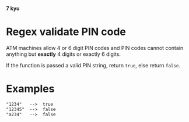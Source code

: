 **7 kyu**
# Regex validate PIN code

ATM machines allow 4 or 6 digit PIN codes and PIN codes cannot contain anything but **exactly** 4 digits or exactly 6 digits.

If the function is passed a valid PIN string, return `true`, else return `false`.

# Examples
```
"1234"   -->  true
"12345"  -->  false
"a234"   -->  false
```
